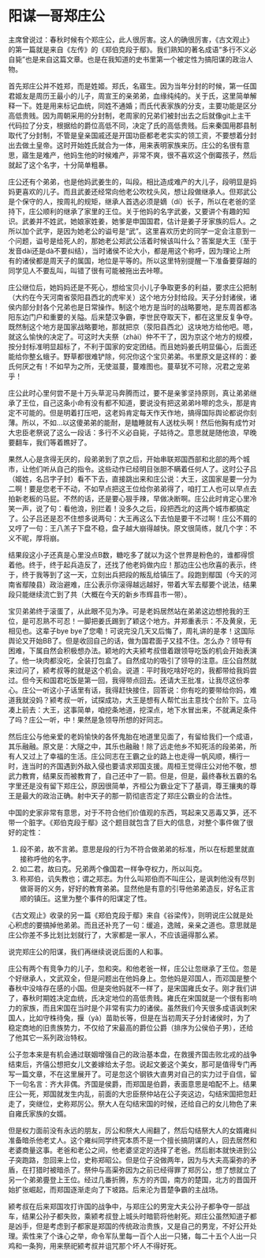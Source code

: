 # 阳谋一哥郑庄公

主席曾说过：春秋时候有个郑庄公，此人很厉害。这人的确很厉害，《古文观止》的第一篇就是来自《左传》的《郑伯克段于鄢》。我们熟知的著名成语“多行不义必自毙”也是来自这篇文章。也是在我知道的史书里第一个被定性为搞阳谋的政治人物。

首先郑庄公并不姓郑，而是姓姬。郑氏，名寤生。因为当年分封的时候，第一任国君姬友是周历王最小的儿子，周宣王的亲弟弟，血缘纯纯的。关于氏，这里简单解释一下。姓是用来标记血统，同姓不通婚；而氏代表家族的分支，主要功能是区分高低贵贱。因为周朝采用的分封制，老周家的兄弟们被封出去之后就像git上主干代码拉了分支，根据给的爵位高低不同，决定了氏的高低贵贱。后来秦国用郡县制取代了分封制，不管是皇亲国戚还是开国功臣都老老实实的领工资，不要想着分封出去做土皇帝。这时开始姓氏就合为一体，用来表明家族来历。庄公的名很有意思，寤生是难产，他妈生他的时候难产，非常不爽，很不喜欢这个倒霉孩子，然后就起了这个名字，十分简单粗暴。

庄公还有个弟弟，也是他妈武姜生的，叫段。相比造成难产的大儿子，段明显是妈妈更喜欢的儿子。而且武姜还经常向他老公吹枕头风，想让段做继承人。但郑武公是个保守的人，按周礼的规矩，继承人首选必须是嫡（dí）长子，所以在老爸的坚持下，庄公顺利的继承了家里的王位。关于他妈的名字武姜，又要讲个有趣的知识。武姜并不姓武，她娘家姓姜，她爹是申国国君，估计是姜子牙家族的后人。之所以加个武字，是因为她老公的谥号是“武”。这里喜欢历史的同学一定会注意到一个问题，谥号是给死人的，那她老公郑武公活着时候该叫什么？答案是大王（至于发音dài还是dà不要纠结），当时诸侯不论大小，都是用这个称呼，因为理论上所有的诸侯都是周天子的属国，地位是平等的。所以这里特别提醒一下准备要穿越的同学见人不要乱叫，叫错了很有可能被拖出去咔嚓。

庄公继位后，她妈妈还是不死心，想给宝贝小儿子争取更多的利益，要求庄公把制（大约在今天河南省荥阳县西北的虎牢关）这个地方分封给段。天子分封诸侯，诸侯内部分封各个兄弟也是日常操作。制这个地方是当时的战略要地，是东周首都洛阳东边门户和重要的关隘。后来楚汉争霸，李世民夺取天下，都在这里反复争夺。既然制这个地方是国家战略要地，那就把京（荥阳县西北）这块地方给他吧。嗯，就这么愉快的决定了。可这时大夫祭（zhài）仲不干了，因为京这个地方的规模，按分封标准明显超标了，不利于国家的安定团结。而且她妈姜氏明显偏心，后面还能给你整幺蛾子。野草都很难铲除，何况你这个宝贝弟弟。书里原文是这样的：姜氏何厌之有！不如早为之所，无使滋蔓，蔓难图也。蔓草犹不可除，况君之宠弟乎！

庄公此时心里何尝不是十万头草泥马奔腾而过，要不是亲爹坚持原则，真让弟弟继承了王位，自己这条小命有没有都不知道，要说没有把这弟弟咔嚓的念头，那是肯定不可能的。但是明着打压吧，这老妈肯定每天作天作地，搞得国际舆论都说你刻薄。所以，不如...以这傻弟弟的能耐，是瞌睡就有人送枕头啊！然后他胸有成竹对大忠臣老祭说了这么一段话：多行不义必自毙，子姑待之。意思就是随他浪，早晚要翻车，我们等着瞧好了。

果然人心是贪得无厌的，段弟弟到了京之后，开始串联郑国西部和北部的两个城市，让他们听从自己的指令。这些动作已经明目张胆不瞒着任何人了。这时公子吕（姬姓，名吕字子封）看不下去，直接跳出来和庄公说：大王，这国家是要一分为二啊！要是您老干不动，不如早点把这王位给你弟弟得了，咱打工人也可以早点去拍新老板的马屁。不然的话，还是要心狠手辣，早做决断啊。庄公此时肯定心里冷笑一声，说了句：看他浪，别拦着！没多久之后，段把西北的这两个城市都搞定了。公子吕还是忍不住想多说两句：大王再这么下去怕是要干不过啊！庄公不屑的又哼了一句：王八羔子下盘不稳，盘子越大崩得越快。原文很简练，就几个字：不义不昵，厚将崩。

结果段这小子还真是心里没点B数，糖吃多了就以为这个世界是粉色的，谁都得惯着他。终于，终于起兵造反了，还找了他老妈做内应！那边庄公也欣喜的表示，终于，终于我等到了这一天，立刻出兵把段的叛乱给镇压了。段跑到鄢国（今天的河南省鄢陵县）政治避难，庄公表示你滚得越远越好，带着大军去鄢要个说法，结果段只能继续流亡到了共（大概在今天的新乡市辉县市一带）。

宝贝弟弟终于滚蛋了，从此眼不见为净。可是老妈居然站在弟弟这边想抢我的王位，是可忍熟不可忍！一脚把姜氏踢到了颖这个地方。并郑重表示：不及黄泉，无相见也。这辈子bye bye了您嘞！可说完没几天又后悔了，周礼讲的是孝！这国际舆论又开始BB了。但是收回自己的话，做为国君面子又挂不住。怎么办？领导有困难，下属自然会积极想办法。颖地的大夫颍考叔借着跟领导吃饭的机会开始表演了。他一块肉都没吃，全装打包盒了。自然成功的吸引了领导的注意。庄公自然就来过问了，颍考叔等的就是这个机会。说道：平时我吃啥好吃的，我都带给我妈尝过。但今天和国君吃饭是第一回，我得带点回去。还请大王批准，让我尽这份孝心。庄公一听这小子话里有话，我得赶快接住，回答说：你有吃的要带给你妈，难道我就没妈？颍考叔一听，试探成功，大王是想有人帮忙出主意找个台阶下。立马凑上前去：大王，这事简单，咱挖条地道，挖深点，地下水冒出来，不就满足条件了吗？庄公一听，中！果然是急领导所想的好同志。

然后庄公与他亲爱的老妈愉快的各怀鬼胎在地道里见面了，有留给我们一个成语，其乐融融。原文是：大隧之中，其乐也融融！除了远走他乡不知死活的段弟弟，所有人又过上了幸福的生活。庄公同志在王霸之业的路上也走得一帆风顺，横行一时，连当时的齐国遇到外敌入侵也要请求郑国支援。周桓王觉得庄公对他不敬，想武力教育，结果反而被教育了，自己还中了一箭。但是，但是，最终春秋五霸的名字里还是没有留下郑庄公，原因很简单，齐桓公为霸业定下了基调，尊王攘夷的尊王是最大的政治正确。射中天子的那一箭彻底否定了郑庄公霸业的合法性。

中国的史家非常有意思，对于不符合他们价值观的东西，骂起来又恶毒又笋，还不带一个脏字。《郑伯克段于鄢》这个题目就包含了巨大的信息，对整个事件做了很好的定性：

1. 段不弟，故不言弟。意思是段的行为不符合做弟弟的标准，所以在标题里就直接称呼他的名字。
2. 如二君，故曰克。兄弟两个像国君一样争夺权力，所以叫克。
3. 称郑伯，讥失教也；谓之郑志。为什么叫郑伯而不叫庄公，是讽刺他没有尽到做哥哥的义务，好好的教育弟弟。显然他是有意的引导他弟弟造反，好名正言顺的镇压。这里为整个事件的阳谋定了性。

《古文观止》收录的另一篇《郑伯克段于鄢》来自《谷梁传》，则明说庄公就是处心积虑的要搞掉他弟弟。而且还补充了一句：缓追，逸贼，亲亲之道也。意思就是庄公你差不多比划比划就行了，大家都是一家人，不应该逼得那么紧。

说完郑庄公的阳谋，我们再继续说说后面的人和事。

庄公有两个有竞争力的儿子，忽和突。和他老爸一样，庄公让忽继承了王位。忽是个好继承人，文武双全，但是问题出在他妈身上。忽他妈是邓国人，而邓国是整个春秋中没啥存在感的小国。但是突他妈就不一样了，是宋国雍氏女子。刚才我们讲了，春秋时期姓决定血统，氏决定地位的高低贵贱。雍氏在宋国就是一个很有影响力的家族，而且宋国在当时是个非常有实力的诸侯。虽然我们今天很多成语讽刺宋国人，比如守株待兔，揠（yà）苗助长等，但是在当初周天子分封诸侯时，为了稳定商地的旧贵族势力，不仅给了宋最高的爵位公爵（排序为公侯伯子男），还给了他其它一系列政治特权。

公子忽本来是有机会通过联姻增强自己的政治基本盘，在救援齐国击败北戎的战争结束后，齐僖公想把女儿文姜嫁给太子忽。说起文姜这个美女，那可是值得专门再写一篇文章，不在这里展开了。可是忽这个钢铁大直男对自己的实力过于自信，留下一句名言：齐大非偶。齐国是侯爵，而郑国是伯爵，表面意思是咱配不上。结果庄公一死，郑国就发生内乱，前面的大忠臣祭仲站在公子突这边，勾结宋国把忽赶走了，突继位，史称郑厉公。祭大人在勾结宋国的时候，还给自己的女儿物色了来自雍氏家族的女婿。

但是权力面前没有永远的朋友，厉公和祭大人闹翻了，然后勾结祭大人的女婿雍纠准备暗杀他老丈人。这个雍纠同学终究本质不是一个擅长搞阴谋的人，回去居然和老婆商量这事。老爸和老公之间，他老婆坚定的选择了老爸。然后剧本就快进到公子突跑路，忽回来上位，史称郑昭公。但是位子没做两年，因为与大夫高渠弥的矛盾，在打猎时被暗杀了。祭仲与高渠弥因为之前已经得罪了郑厉公，想了想就立了另一个弟弟亹登上王位。经过几番折腾，东方的齐国，南方的楚国，北方的晋国开始扩张崛起，而郑国逐渐走向了下坡路。后来沦为晋楚争霸的主战场。

颍考叔在后来郑国攻打许国的战争中，与郑庄公的男宠大夫公孙子都争夺一部战车，结果公孙子都失败，乘颍考叔登上城头时暗箭将他射死。郑庄公虽然知道子都是凶手，但是考虑到子都家是郑国的传统政治贵族，又是自己的男宠，不好公开处理。索性来了个诛心之举，命令军队里每一百个人出一只猪，每二十五个人出一只鸡和一条狗，用来祭祀颍考叔并诅咒那个坏人不得好死。
